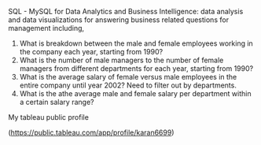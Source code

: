 SQL - MySQL for Data Analytics and Business Intelligence: data analysis and data visualizations for answering business related questions for management including,

1. What is breakdown between the male and female employees working in the company each year, starting from 1990?
2. What is the number of male managers to the number of female managers from different departments for each year, starting from 1990?
3. What is the average salary of female versus male employees in the entire company until year 2002? Need to filter out by departments.
4. What is the athe average male and female salary per department within a certain salary range?


  My tableau public profile

(https://public.tableau.com/app/profile/karan6699)
